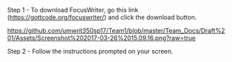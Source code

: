 
Step 1 - To download FocusWriter, go this link (https://gottcode.org/focuswriter/) and click the download button.

https://github.com/umwrit350sp17/Team1/blob/master/Team_Docs/Draft%201/Assets/Screenshot%202017-03-26%2015.09.16.png?raw=true


Step 2 - Follow the instructions prompted on your screen. 
